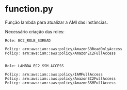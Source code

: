 # function.py

Função lambda para atualizar a AMI das instâncias.

Necessário criação das roles:

```
Role: EC2_ROLE_S3READ

Policy: arn:aws:iam::aws:policy/AmazonS3ReadOnlyAccess
Policy: arn:aws:iam::aws:policy/AmazonEC2FullAccess


```

```
Role: LAMBDA_EC2_SSM_ACCESS

Policy: arn:aws:iam::aws:policy/IAMFullAccess
Policy: arn:aws:iam::aws:policy/AmazonEC2FullAccess
Policy: arn:aws:iam::aws:policy/AmazonSSMFullAccess

```

